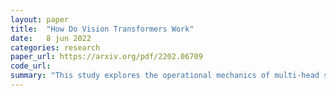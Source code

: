 ```yaml
---
layout: paper
title:  "How Do Vision Transformers Work"
date:   8 jun 2022
categories: research
paper_url: https://arxiv.org/pdf/2202.06709
code_url: 
summary: "This study explores the operational mechanics of multi-head self-attentions (MSAs) and Vision Transformers (ViTs). The authors find that MSAs enhance accuracy and generalization by smoothing loss landscapes, attributed more to data specificity than managing long-range dependencies. ViTs, however, grapple with non-convex losses, mitigated by large datasets and specific smoothing techniques. The research contrasts MSAs and convolutional layers (Convs), noting their complementary nature as low-pass and high-pass filters, respectively. Multi-stage neural networks are found to function like a series of small models, with MSAs crucial for predictions at stage ends. The study introduces AlterNet, a model where Conv blocks are substituted with MSA blocks at stage ends, achieving superior performance over CNNs across both large and small data scenarios."
---
```


